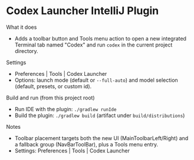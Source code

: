 # Codex Launcher IntelliJ Plugin

What it does
- Adds a toolbar button and Tools menu action to open a new integrated Terminal tab named "Codex" and run `codex` in the current project directory.

Settings
- Preferences | Tools | Codex Launcher
- Options: launch mode (default or `--full-auto`) and model selection (default, presets, or custom id).

Build and run (from this project root)
- Run IDE with the plugin: `./gradlew runIde`
- Build the plugin: `./gradlew build` (artifact under `build/distributions`)

Notes
- Toolbar placement targets both the new UI (MainToolbarLeft/Right) and a fallback group (NavBarToolBar), plus a Tools menu entry.
- Settings: Preferences | Tools | Codex Launcher
